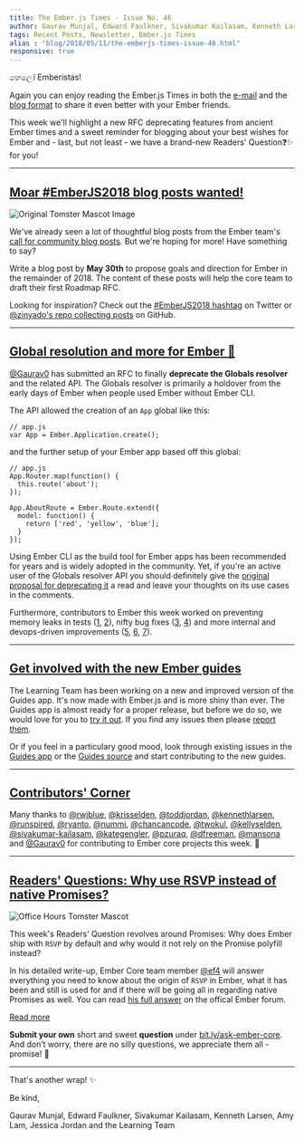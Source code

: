 ```yaml
---
title: The Ember.js Times - Issue No. 46
author: Gaurav Munjal, Edward Faulkner, Sivakumar Kailasam, Kenneth Larsen, Amy Lam, Jessica Jordan
tags: Recent Posts, Newsletter, Ember.js Times
alias : "blog/2018/05/11/the-emberjs-times-issue-46.html"
responsive: true
---
```


හෙලෝ Emberistas!

Again you can enjoy reading the Ember.js Times in both the [e-mail](https://the-emberjs-times.ongoodbits.com/2018/05/11/issue-46) and the [blog format](https://emberjs.com/blog/2018/05/11/the-emberjs-times-issue-46.html) to share it even better with your Ember friends.

This week we'll highlight a new RFC deprecating features from ancient Ember times and a sweet reminder for blogging about your best wishes for Ember and - last, but not least - we have a brand-new Readers' Question❓✨ for you!

---

## [Moar #EmberJS2018 blog posts wanted!](https://emberjs.com/blog/2018/05/02/ember-2018-roadmap-call-for-posts.html)

![Original Tomster Mascot Image](/images/tomsters/original.png)

We've already seen a lot of thoughtful blog posts from the Ember team's [call for community blog posts](https://emberjs.com/blog/2018/05/02/ember-2018-roadmap-call-for-posts.html). But we're hoping for more! Have something to say?

Write a blog post by **May 30th** to propose goals and direction for Ember in the remainder of 2018. The content of these posts will help the core team to draft their first Roadmap RFC.

Looking for inspiration? Check out the [#EmberJS2018 hashtag](https://twitter.com/search?q=%23EmberJS2018) on Twitter or [@zinyado's repo collecting posts](https://github.com/zinyando/emberjs2018-posts) on GitHub.

---

## [Global resolution and more for Ember 🐹](https://github.com/emberjs/rfcs/pull/331)

[@Gaurav0](https://github.com/Gaurav0) has submitted an RFC to finally **deprecate the Globals resolver** and the related API. The Globals resolver is primarily a holdover from the early days of Ember when people used Ember without Ember CLI.

The API allowed the creation of an `App` global like this:

```
// app.js
var App = Ember.Application.create();
```

and the further setup of your Ember app based off this global:

```
// app.js
App.Router.map(function() {
  this.route('about');
});

App.AboutRoute = Ember.Route.extend({
  model: function() {
    return ['red', 'yellow', 'blue'];
  }
});
```

Using Ember CLI as the build tool for Ember apps has been recommended for years and is widely adopted in the community. Yet, if you're an active user of the Globals resolver API you should definitely give the [original proposal for deprecating it](https://github.com/emberjs/rfcs/pull/331) a read and leave your thoughts on its use cases in the comments.


Furthermore, contributors to Ember this week worked on preventing memory leaks in tests ([1](https://github.com/emberjs/ember.js/pull/16620), [2](https://github.com/emberjs/ember-qunit/pull/328)), nifty bug fixes ([3](https://github.com/emberjs/ember.js/pull/16615), [4](https://github.com/emberjs/ember.js/pull/16613)) and more internal and devops-driven improvements ([5](https://github.com/emberjs/ember.js/pull/16617), [6](https://github.com/emberjs/ember.js/pull/16616), [7](https://github.com/emberjs/ember.js/pull/16582)).

---

## [Get involved with the new Ember guides](https://emberguides.stonecircle.io/release/)
The Learning Team has been working on a new and improved version of the Guides app. It's now made with Ember.js and is more shiny than ever. The Guides app is almost ready for a proper release, but before we do so, we would love for you to [try it out](https://emberguides.stonecircle.io/release/). If you find any issues then please [report them](https://github.com/ember-learn/guides-app/issues).

Or if you feel in a particulary good mood, look through existing issues in the [Guides app](https://github.com/ember-learn/guides-app/issues) or the [Guides source](https://github.com/ember-learn/guides-source/issues) and start contributing to the new guides.

---

## [Contributors' Corner](https://guides.emberjs.com/v3.1.0/contributing/repositories/)

Many thanks to <a href="https://github.com/rwjblue" target="gh-user">@rwjblue</a>, <a href="https://github.com/krisselden" target="gh-user">@krisselden</a>, <a href="https://github.com/toddjordan" target="gh-user">@toddjordan</a>, <a href="https://github.com/kennethlarsen" target="gh-user">@kennethlarsen</a>, <a href="https://github.com/runspired" target="gh-user">@runspired</a>, <a href="https://github.com/ryanto" target="gh-user">@ryanto</a>, <a href="https://github.com/nummi" target="gh-user">@nummi</a>, <a href="https://github.com/chancancode" target="gh-user">@chancancode</a>, <a href="https://github.com/twokul" target="gh-user">@twokul</a>, <a href="https://github.com/kellyselden" target="gh-user">@kellyselden</a>, <a href="https://github.com/sivakumar-kailasam" target="gh-user">@sivakumar-kailasam</a>, <a href="https://github.com/kategengler" target="gh-user">@kategengler</a>, <a href="https://github.com/pzuraq" target="gh-user">@pzuraq</a>, <a href="https://github.com/dfreeman" target="gh-user">@dfreeman</a>, <a href="https://github.com/mansona" target="gh-user">@mansona</a> and <a href="https://github.com/Gaurav0" target="gh-user">@Gaurav0</a> for contributing to Ember core projects this week. 💖

---

## [Readers' Questions: Why use RSVP instead of native Promises?](#hopefully-getting-one-in-this-week)

<div class="blog-row">
  <img class="float-right small transparent padded" alt="Office Hours Tomster Mascot" title="Readers' Questions" src="/images/tomsters/officehours.png" />

  <p>This week's Readers’ Question revolves around Promises: Why does Ember ship with <code>RSVP</code> by default and why would it not rely on the Promise polyfill instead?

<p>In his detailed write-up, Ember Core team member <a href="https://github.com/ef4" target="gh-user">@ef4</a> will answer everything you need to know about the origin of <code>RSVP</code> in Ember, what it has been and still is used for and if there will be going all in regarding native Promises as well. You can read <a href="#update-link-once-reply-is-live" target="embertimesq">his full answer</a> on the offical Ember forum.</p>
</div>

<div class="blog-row">
<a class="ember-button ember-button--centered" href="#update-link-once-reply-is-live">Read more</a>
</div>

**Submit your own** short and sweet **question** under [bit.ly/ask-ember-core](https://bit.ly/ask-ember-core). And don’t worry, there are no silly questions, we appreciate them all - promise! 🤞

---

That's another wrap!  ✨

Be kind,

Gaurav Munjal, Edward Faulkner, Sivakumar Kailasam, Kenneth Larsen, Amy Lam, Jessica Jordan and the Learning Team
